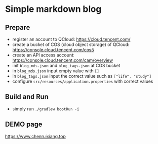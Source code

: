 # Simple markdown blog


## Prepare
* register an account to QCloud: https://cloud.tencent.com/
* create a bucket of COS (cloud object storage) of QCloud: https://console.cloud.tencent.com/cos5
* create an API access account: https://console.cloud.tencent.com/cam/overview
* init `blog_mds.json` and `blog_tags.json` at COS bucket
* in `blog_mds.json` input empty value with `[]`
* in `blog_tags.json` input the correct value such as `["life", "study"]`
* configure `src/resources/application.properties` with correct values

## Build and Run
* simply run `./gradlew bootRun -i`

## DEMO page

https://www.chenruixiang.top
